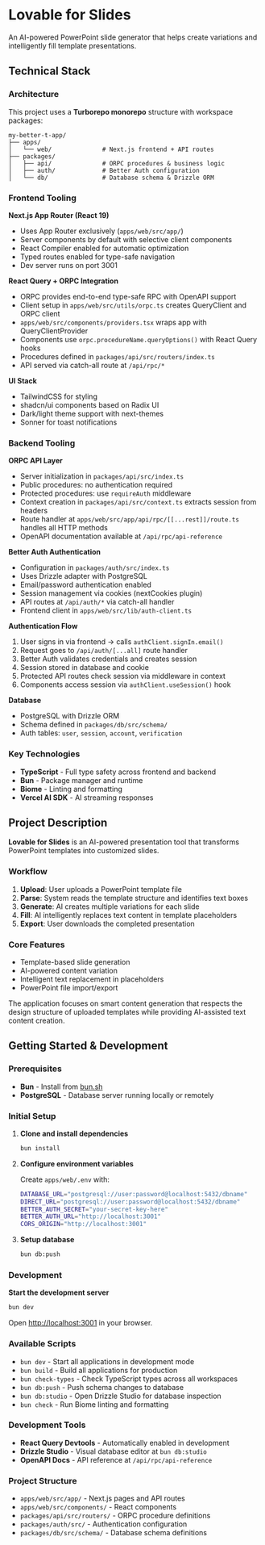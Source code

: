 # Lovable for Slides

An AI-powered PowerPoint slide generator that helps create variations and intelligently fill template presentations.

## Technical Stack

### Architecture

This project uses a **Turborepo monorepo** structure with workspace packages:

```
my-better-t-app/
├── apps/
│   └── web/              # Next.js frontend + API routes
├── packages/
│   ├── api/              # ORPC procedures & business logic
│   ├── auth/             # Better Auth configuration
│   └── db/               # Database schema & Drizzle ORM
```

### Frontend Tooling

**Next.js App Router (React 19)**
- Uses App Router exclusively (`apps/web/src/app/`)
- Server components by default with selective client components
- React Compiler enabled for automatic optimization
- Typed routes enabled for type-safe navigation
- Dev server runs on port 3001

**React Query + ORPC Integration**
- ORPC provides end-to-end type-safe RPC with OpenAPI support
- Client setup in `apps/web/src/utils/orpc.ts` creates QueryClient and ORPC client
- `apps/web/src/components/providers.tsx` wraps app with QueryClientProvider
- Components use `orpc.procedureName.queryOptions()` with React Query hooks
- Procedures defined in `packages/api/src/routers/index.ts`
- API served via catch-all route at `/api/rpc/*`

**UI Stack**
- TailwindCSS for styling
- shadcn/ui components based on Radix UI
- Dark/light theme support with next-themes
- Sonner for toast notifications

### Backend Tooling

**ORPC API Layer**
- Server initialization in `packages/api/src/index.ts`
- Public procedures: no authentication required
- Protected procedures: use `requireAuth` middleware
- Context creation in `packages/api/src/context.ts` extracts session from headers
- Route handler at `apps/web/src/app/api/rpc/[[...rest]]/route.ts` handles all HTTP methods
- OpenAPI documentation available at `/api/rpc/api-reference`

**Better Auth Authentication**
- Configuration in `packages/auth/src/index.ts`
- Uses Drizzle adapter with PostgreSQL
- Email/password authentication enabled
- Session management via cookies (nextCookies plugin)
- API routes at `/api/auth/*` via catch-all handler
- Frontend client in `apps/web/src/lib/auth-client.ts`

**Authentication Flow**
1. User signs in via frontend → calls `authClient.signIn.email()`
2. Request goes to `/api/auth/[...all]` route handler
3. Better Auth validates credentials and creates session
4. Session stored in database and cookie
5. Protected API routes check session via middleware in context
6. Components access session via `authClient.useSession()` hook

**Database**
- PostgreSQL with Drizzle ORM
- Schema defined in `packages/db/src/schema/`
- Auth tables: `user`, `session`, `account`, `verification`

### Key Technologies

- **TypeScript** - Full type safety across frontend and backend
- **Bun** - Package manager and runtime
- **Biome** - Linting and formatting
- **Vercel AI SDK** - AI streaming responses

## Project Description

**Lovable for Slides** is an AI-powered presentation tool that transforms PowerPoint templates into customized slides.

### Workflow

1. **Upload**: User uploads a PowerPoint template file
2. **Parse**: System reads the template structure and identifies text boxes
3. **Generate**: AI creates multiple variations for each slide
4. **Fill**: AI intelligently replaces text content in template placeholders
5. **Export**: User downloads the completed presentation

### Core Features

- Template-based slide generation
- AI-powered content variation
- Intelligent text replacement in placeholders
- PowerPoint file import/export

The application focuses on smart content generation that respects the design structure of uploaded templates while providing AI-assisted text content creation.

## Getting Started & Development

### Prerequisites

- **Bun** - Install from [bun.sh](https://bun.sh)
- **PostgreSQL** - Database server running locally or remotely

### Initial Setup

1. **Clone and install dependencies**
   ```bash
   bun install
   ```

2. **Configure environment variables**

   Create `apps/web/.env` with:
   ```bash
   DATABASE_URL="postgresql://user:password@localhost:5432/dbname"
   DIRECT_URL="postgresql://user:password@localhost:5432/dbname"
   BETTER_AUTH_SECRET="your-secret-key-here"
   BETTER_AUTH_URL="http://localhost:3001"
   CORS_ORIGIN="http://localhost:3001"
   ```

3. **Setup database**
   ```bash
   bun db:push
   ```

### Development

**Start the development server**
```bash
bun dev
```

Open [http://localhost:3001](http://localhost:3001) in your browser.

### Available Scripts

- `bun dev` - Start all applications in development mode
- `bun build` - Build all applications for production
- `bun check-types` - Check TypeScript types across all workspaces
- `bun db:push` - Push schema changes to database
- `bun db:studio` - Open Drizzle Studio for database inspection
- `bun check` - Run Biome linting and formatting

### Development Tools

- **React Query Devtools** - Automatically enabled in development
- **Drizzle Studio** - Visual database editor at `bun db:studio`
- **OpenAPI Docs** - API reference at `/api/rpc/api-reference`

### Project Structure

- `apps/web/src/app/` - Next.js pages and API routes
- `apps/web/src/components/` - React components
- `packages/api/src/routers/` - ORPC procedure definitions
- `packages/auth/src/` - Authentication configuration
- `packages/db/src/schema/` - Database schema definitions
